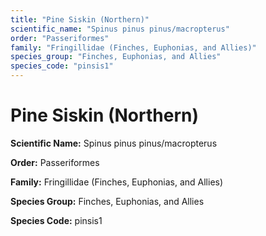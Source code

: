 ```yaml
---
title: "Pine Siskin (Northern)"
scientific_name: "Spinus pinus pinus/macropterus"
order: "Passeriformes"
family: "Fringillidae (Finches, Euphonias, and Allies)"
species_group: "Finches, Euphonias, and Allies"
species_code: "pinsis1"
---
```


# Pine Siskin (Northern)

**Scientific Name:** Spinus pinus pinus/macropterus

**Order:** Passeriformes

**Family:** Fringillidae (Finches, Euphonias, and Allies)

**Species Group:** Finches, Euphonias, and Allies

**Species Code:** pinsis1

